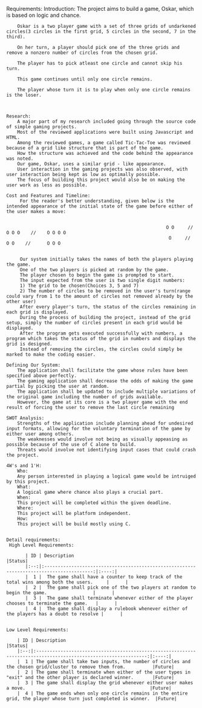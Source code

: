 Requirements:
    Introduction:
        The project aims to build a game, Oskar, which is based on logic and chance.

        Oskar is a two player game with a set of three grids of undarkened circles(3 circles in the first grid, 5 circles in the second, 7 in the third).

        On her turn, a player should pick one of the three grids and remove a nonzero number of circles from the chosen grid.

        The player has to pick atleast one circle and cannot skip his turn.

        This game continues until only one circle remains.

        The player whose turn it is to play when only one circle remains is the loser. 

       

    Research:
        A major part of my research included going through the source code of simple gaming projects. 
        Most of the reviewed applications were built using Javascript and HTML. 
        Among the reviewed games, a game called Tic-Tac-Toe was reviewed because of a grid like structure that is part of the game.
        How the structure was achieved and the code behind the appearance was noted.
        Our game, Oskar, uses a similar grid - like appearance. 
        User interaction in the gaming projects was also observed, with user interaction being kept as low as optimally possible.
        The focus of building this project would also be on making the user work as less as possible. 
                
    Cost and Features and Timeline:
         For the reader's better understanding, given below is the intended appearance of the initial state of the game before either of the user makes a move:


                                                               O O     //    O O O    //    O O O O
                                                                O     //      O O    //      O O O
         

         Our system initially takes the names of both the players playing the game. 
         One of the two players is picked at random by the game.
         The player chosen to begin the game is prompted to start.
         The input expected from the user is two single digit numbers:
         1) The grid to be chosen(Choices 3, 5 and 7)
         2) The number of circles to be removed in the user's turn(range could vary from 1 to the amount of circles not removed already by the other user)
         After every player's turn, the status of the circles remaining in each grid is displayed.
         During the process of building the project, instead of the grid setup, simply the number of circles present in each grid would be displayed.
         After the program gets executed successfully with numbers, a program which takes the status of the grid in numbers and displays the grid is designed.
         Instead of removing the circles, the circles could simply be marked to make the coding easier.          

    Defining Our System:
        The application shall facilitate the game whose rules have been specified above perfectly. 
        The gaming application shall decrease the odds of making the game partial by picking the user at random.
        The application shall be updated to include multiple variations of the original game including the number of grids available. 
        However, the game at its core is a two player game with the end result of forcing the user to remove the last circle remaining

    SWOT Analysis:
        Strengths of the application include planning ahead for undesired input formats, allowing for the voluntary termination of the game by either user among others.
        The weaknesses would involve not being as visually appeasing as possible because of the use of C alone to build.
        Threats would involve not identifying input cases that could crash the project.

    4W's and 1'H:
        Who:
        Any person interested in playing a logical game would be intruiged by this project.
        What:
        A logical game where chance also plays a crucial part.
        When:
        This project will be completed within the given deadline.
        Where:
        This project will be platform independent.
        How:
        This project will be build mostly using C.


    Detail requirements:
     High Level Requirements:

           | ID | Description                                                                              |Status|
           |:--:|:----------------------------------------------------------------------------------------:|:----:|
           |  1 |  The game shall have a counter to keep track of the total wins among both the users.     |      |
           |  2 |  The game shall pick one of the two players at random to begin the game.                 |      |
           |  3 |  The game shall terminate whenever either of the player chooses to terminate the game.   |      |
           |  4 |  The game shall display a rulebook whenever either of the players has a doubt to resolve |      |


    Low Level Requirements:
        
        | ID | Description                                                                                                     |Status|
        |:--:|:---------------------------------------------------------------------------------------------------------------:|:----:|
        |  1 | The game shall take two inputs, the number of circles and the chosen grid/cluster to remove them from.          |Future|
        |  2 | The game shall terminate when either of the user types in "exit" and the other player is declared winner.       |Future|
        |  3 | The game shall display the grid whenever either user makes a move.                                              |Future|
        |  4 | The game ends when only one circle remains in the entire grid, the player whose turn just completed is winner.  |Future|


